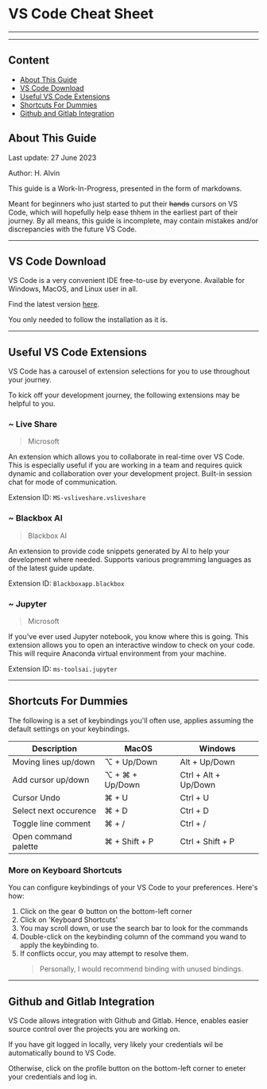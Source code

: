 # VS Code Cheat Sheet

----------------------
----------------------



## Content
- [About This Guide](#about-this-guide)
- [VS Code Download](#vs-code-download)
- [Useful VS Code Extensions](#useful-vs-code-extensions)
- [Shortcuts For Dummies](#shortcuts-for-dummies)
- [Github and Gitlab Integration](#github-and-gitlab-integration)



## About This Guide
Last update: 27 June 2023

Author: H. Alvin

This guide is a Work-In-Progress, presented in the form of markdowns.

Meant for beginners who just started to put their ~~hands~~ cursors on VS Code, which will hopefully help ease thhem in the earliest part of their journey.
By all means, this guide is incomplete, may contain mistakes and/or discrepancies with the future VS Code.

------------------------------

## VS Code Download
VS Code is a very convenient IDE free-to-use by everyone. Available for Windows, MacOS, and Linux user in all.

Find the latest version [here](https://code.visualstudio.com).

You only needed to follow the installation as it is.

-------------------------------

## Useful VS Code Extensions
VS Code has a carousel of extension selections for you to use throughout your journey.

To kick off your development journey, the following extensions may be helpful to you.

### ~ Live Share
  > Microsoft
  
  An extension which allows you to collaborate in real-time over VS Code. This is especially useful if you are working in a team and requires quick dynamic and collaboration over your development project. Built-in session chat for mode of communication.
 
  Extension ID: ```MS-vsliveshare.vsliveshare```

### ~ Blackbox AI
  > Blackbox AI

  An extension to provide code snippets generated by AI to help your development where needed. Supports various programming languages as of the latest guide update.

  Extension ID: ```Blackboxapp.blackbox```

### ~ Jupyter
  > Microsoft

  If you've ever used Jupyter notebook, you know where this is going. This extension allows you to open an interactive window to check on your code. This will require Anaconda virtual environment from your machine.

  Extension ID: ```ms-toolsai.jupyter```

---------------------

## Shortcuts For Dummies
The following is a set of keybindings you'll often use, applies assuming the default settings on your keybindings.


| Description             | MacOS           | Windows              |
| ----------------------- | --------------- | -------------------- |
| Moving lines up/down    | ⌥ + Up/Down     | Alt + Up/Down        |
| Add cursor up/down      | ⌥ + ⌘ + Up/Down | Ctrl + Alt + Up/Down |
| Cursor Undo             | ⌘ + U           | Ctrl + U             |
| Select next occurence   | ⌘ + D           | Ctrl + D             |
| Toggle line comment     | ⌘ + /           | Ctrl + /             |
| Open command palette    | ⌘ + Shift + P   | Ctrl + Shift + P     |



### More on Keyboard Shortcuts
You can configure keybindings of your VS Code to your preferences. Here's how:
1. Click on the gear ⚙️ button on the bottom-left corner
2. Click on 'Keyboard Shortcuts'
3. You may scroll down, or use the search bar to look for the commands
4. Double-click on the keybinding column of the command you wand to apply the keybinding to.
5. If conflicts occur, you may attempt to resolve them.
   > Personally, I would recommend binding with unused bindings.

--------------------


## Github and Gitlab Integration
VS Code allows integration with Github and Gitlab.
Hence, enables easier source control over the projects you are working on.

If you have git logged in locally, very likely your credentials wil be automatically bound to VS Code.

Otherwise, click on the profile button on the bottom-left corner to eneter your credentials and log in.


